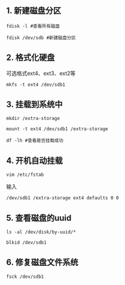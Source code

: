 ## 1. 新建磁盘分区

```shell
fdisk -l #查看所有磁盘

fdisk /dev/sdb #新建磁盘分区
```

## 2. 格式化硬盘

可选格式ext4、ext3、ext2等

```shell
mkfs -t ext4 /dev/sdb1
```

## 3. 挂载到系统中

```shell
mkdir /extra-storage

mount -t ext4 /dev/sdb1 /extra-storage

df -lh #查看是否挂载成功
```

## 4. 开机自动挂载

```shell
vim /etc/fstab
```

输入

```shell
/dev/sdb1 /extra-storage ext4 defaults 0 0
```

## 5. 查看磁盘的uuid

```shell
ls -al /dev/disk/by-uuid/*

blkid /dev/sdb1
```

## 6. 修复磁盘文件系统

```shell
fsck /dev/sdb1
```
